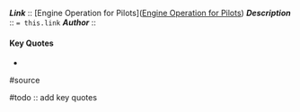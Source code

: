 ***Link***      :: [Engine Operation for Pilots]([Engine Operation for Pilots](https://www.faasafety.gov/gslac/alc/libview_normal.aspx?id=6849))
***Description***      :: `= this.link`
***Author*** :: 

#### Key Quotes
* 

#source

#todo :: add key quotes